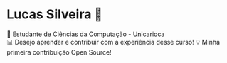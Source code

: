 # Lucas Silveira 🚀
💼 Estudante de Ciências da Computação - Unicarioca   
📊 Desejo aprender e contribuir com a experiência desse curso! 
💡 Minha primeira contribuição Open Source!
